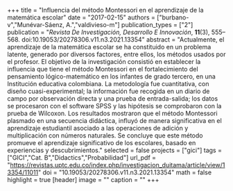 +++
title = "Influencia del método Montessori en el aprendizaje de la matemática escolar"
date = "2017-02-15"
authors = ["burbano-v","Munévar-Sáenz, A.","valdivieso-m"]
publication_types = ["2"]
publication = "*Revista De Investigación, Desarrollo E Innovación*, **11**(3), 555–568. doi:10.19053/20278306.v11.n3.2021.13354"
abstract = "Actualmente, el aprendizaje de la matemática escolar se ha constituido en un problema latente, generado por diversos factores, entre ellos, los métodos usados por el profesor. El objetivo de la investigación consistió en establecer la influencia que tiene el método Montessori en el fortalecimiento del pensamiento lógico-matemático en los infantes de grado tercero, en una Institución educativa colombiana. La metodología fue cuantitativa, con diseño cuasi-experimental; la información fue recogida en un diario de campo por observación directa y una prueba de entrada-salida; los datos se procesaron con el software SPSS y las hipótesis se comprobaron con la prueba de Wilcoxon. Los resultados mostraron que el método Montessori plasmado en una secuencia didáctica, influyó de manera significativa en el aprendizaje estudiantil asociado a las operaciones de adición y multiplicación con números naturales. Se concluye que este método promueve el aprendizaje significativo de los escolares, basado en experiencias y descubrimientos."
selected = false
projects = ["gici"]
tags = ["GICI","Cat. B","Didactics","Probabilidad"]
url_pdf = "https://revistas.uptc.edu.co/index.php/investigacion_duitama/article/view/13354/11011"
doi = "10.19053/20278306.v11.n3.2021.13354"
math = false
highlight = true
[header]
image = ""
caption = ""
+++
